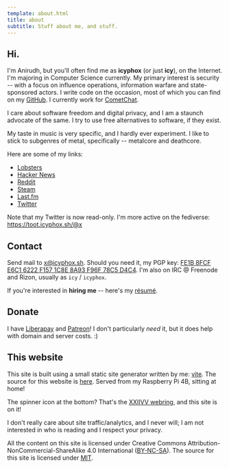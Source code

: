 ```yaml
---
template: about.html
title: about
subtitle: Stuff about me, and stuff.
---
```


## Hi.

I'm Anirudh, but you'll often find me as **icyphox** (or just **icy**),
on the Internet. I'm majoring in Computer Science currently. My primary
interest is security -- with a focus on influence operations,
information warfare and state-sponsored actors. I write code on the
occasion, most of which you can find on my
[GitHub](https://github.com/icyphox). I currently work for
[CometChat](https://www.cometchat.com).

I care about software freedom and digital privacy, and I am a staunch
advocate of the same. I try to use free alternatives to software, if
they exist.

My taste in music is very specific, and I hardly ever experiment. I like
to stick to subgenres of metal, specifically -- metalcore and deathcore.

Here are some of my links:

- [Lobsters](https://lobste.rs/u/icy)
- [Hacker News](https://news.ycombinator.com/user?id=Icyphox)
- [Reddit](https://reddit.com/u/icyphox)
- [Steam](https://steamcommunity.com/id/icyphox)
- [Last.fm](https://last.fm/user/icyphox)
- [Twitter](https://twitter.com/icyphox)

Note that my Twitter is now read-only. I'm more active on the fediverse:
https://toot.icyphox.sh/@x


## Contact

Send mail to [x@icyphox.sh](mailto:x@icyphox.sh). Should you need it, my
PGP key: [FE1B 8FCF E6C1 6222 F157 1C8E 8A93 F96F 78C5
D4C4](/static/gpg.txt). I'm also on IRC @ Freenode and Rizon, usually as
`icy` / `icyphox`.

If you're interested in **hiring me** -- here's my
[résumé](https://x.icyphox.sh/resume.pdf).

## Donate

I have [Liberapay](https://liberapay.com/icyphox) and
[Patreon](https://patreon.com/icyphox)! I don't particularly _need_ it,
but it does help with domain and server costs. :)

## This website

This site is built using a small static site generator written by me:
[vite](https://github.com/icyphox/vite). The source for this website is
[here](https://github.com/icyphox/site). Served from my Raspberry Pi 4B,
sitting at home!

The spinner icon at the bottom? That's the [XXIIVV
webring](https://webring.xxiivv.com), and this site is on it!

I don't really care about site traffic/analytics, and I never will; 
I am not interested in who is reading and I respect your privacy.

All the content on this site is licensed under Creative Commons
Attribution-NonCommercial-ShareAlike 4.0 International 
([BY-NC-SA](https://creativecommons.org/licenses/by-nc-sa/4.0/)). The
source for this site is licensed under
[MIT](https://opensource.org/licenses/MIT).
